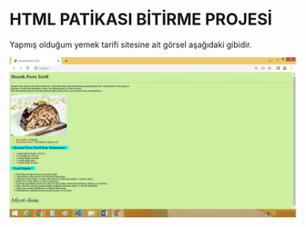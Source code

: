 # HTML PATİKASI BİTİRME PROJESİ

Yapmış olduğum yemek tarifi sitesine ait görsel aşağıdaki gibidir.

![Proje görüntüsü](./img/odev3ekrangoruntusu.jpg)
